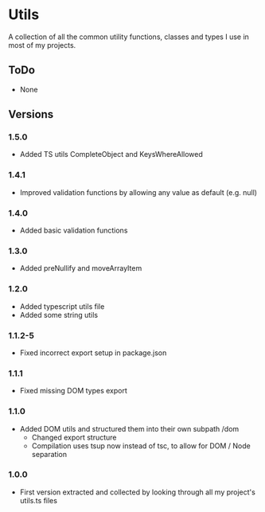 # Utils

A collection of all the common utility functions, classes and types I use in most of my projects.

## ToDo

-   None

## Versions

### 1.5.0

-   Added TS utils CompleteObject and KeysWhereAllowed

### 1.4.1

-   Improved validation functions by allowing any value as default (e.g. null)

### 1.4.0

-   Added basic validation functions

### 1.3.0

-   Added preNullify and moveArrayItem

### 1.2.0

-   Added typescript utils file
-   Added some string utils

### 1.1.2-5

-   Fixed incorrect export setup in package.json

### 1.1.1

-   Fixed missing DOM types export

### 1.1.0

-   Added DOM utils and structured them into their own subpath /dom
    -   Changed export structure
    -   Compilation uses tsup now instead of tsc, to allow for DOM / Node separation

### 1.0.0

-   First version extracted and collected by looking through all my project's utils.ts files
